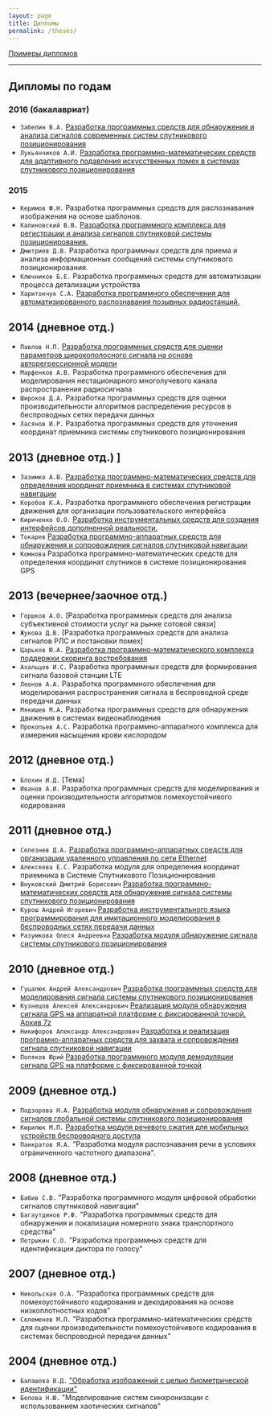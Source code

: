```yaml
---
layout: page
title: Дипломы
permalink: /theses/
---
```


[Примеры дипломов](https://drive.google.com/drive/folders/1gaJAisdQxnO5hqJ86EqBGC5I0Nu21kvL?usp=sharing)

---
## Дипломы по годам
### 2016 (бакалавриат)
 * `Забелин В.А.` [Разработка программных средств для обнаружения и анализа сигналов современных систем спутникового позиционирования](http://www.slideshare.net/rf-lab/ss-63658204)
 * `Лукьянчиков А.И.` [Разработка программно-математических средств для адаптивного подавления искусственных помех в системах спутникового позиционирования](http://www.slideshare.net/rf-lab/adaptive-suppression-of-artifical-noise-in-the-navigation-systems)

### 2015
 * `Керимов Ф.Н.` Разработка программных средств для распознавания изображения на основе шаблонов.
 * `Калиновский В.В.` [ Разработка программного комплекса для регистрации и анализа сигналов спутниковой системы позиционирования.](http://www.slideshare.net/rf-lab/2015-64055888)
 * `Дмитриев Д.В.` Разработка программных средств для приема и анализа информационных сообщений системы спутникового позиционирования.
 * `Ключников Б.Е.` Разработка программных средств для автоматизации процесса детализации устройства
 * `Харитончук С.А.` [Разработка программного обеспечения для автоматизированного распознавания позывных радиостанций.](http://www.slideshare.net/rf-lab/2016-64055817)

## 2014 (дневное отд.)
 * `Павлов Н.П.` [Разработка программных средств для оценки параметров широкополосного сигнала на основе авторегрессионной модели](http://www.slideshare.net/rf-lab/2014-36781163)
 * `Марфенков А.В.` Разработка программного обеспечения для моделирования нестационарного многолучевого канала распространения радиосигнала
 * `Широков Д.А.` Разработка программных средств для оценки производительности алгоритмов распределения ресурсов в беспроводных сетях передачи данных
 * `Хасянов И.Р.` Разработка программных средств для уточнения координат приемника системы спутникового позиционирования

## 2013 (дневное отд.) ]
 * `Зазимко А.В.` [Разработка программно-математических средств для определения координат приемника в системах спутниковой навигации](http://www.slideshare.net/rf-lab/ss-23243584)
 * `Коробов К.А.` Разработка программного обеспечения регистрации движения для организации пользовательского интерфейса
 * `Кириченко О.О.` [Разработка инструментальных средств для создания интерфейсов дополненной реальности.](http://www.slideshare.net/rf-lab/2013-23255620)
 * `Токарев` [ Разработка программно-аппаратных средств для обнаружения и сопровождения сигналов спутниковой навигации](http://www.slideshare.net/rf-lab/ss-23243725)
 * `Комнова` Разработка программно-математических средств для определения координат спутников в системе позиционирования GPS

## 2013 (вечернее/заочное отд.)
 * `Горшков А.О.` [Разработка программных средств для анализа субъективной стоимости услуг на рынке сотовой связи]
 * `Жукова Д.В.` [Разработка программных средств для анализа сигналов РЛС и постановки помех]
 * `Царьков Ю.А.` [Разработка программно-математического комплекса поддержки скоринга востребования](http://www.slideshare.net/rf-lab/ss-31283476 )
 * `Ахальцев И.С.` Разработка программных средств для формирования сигнала базовой станции LTE
 * `Леонов А.А.` Разработка программного обеспечения для моделирования распространения сигнала в беспроводной среде передачи данных
 * `Мякишев М.А.` Разработка программных средств для обнаружения движения в системах видеонаблюдения
 * `Прокопьев А.С.` Разработка программно-аппаратного комплекса для измерения насыщения крови кислородом

## 2012 (дневное отд.)
 * `Блохин И.Д.` [Тема]
 * `Иванов А.И.` Разработка программных средств для моделирования и оценки производительности алгоритмов помехоустойчивого кодирования

## 2011 (дневное отд.)
 * `Селезнев Д.А.` [Разработка программно-аппаратных средств для организации удаленного управления по сети Ethernet](http://www.slideshare.net/rf-lab/prezentaciya-30183592)
 * `Алексеева Е.С.` Разработка модуля для определения координат приемника в Системе Спутникового Позиционирования
 * `Внуковский Дмитрий Борисович` [Разработка программно-математических средств для обнаружения сигнала системы спутникового позиционирования](http://www.slideshare.net/rf-lab/2011-vnukovskiy-msc-presentation)
 * `Курош Андрей Игоревич` [Разработка инструментального языка программирования для имитационного моделирования в беспроводных сетях передачи данных](http://www.slideshare.net/rf-lab/2011-msc-presentation)
 * `Разумкова Олеся Андреевна` [Разработка модуля обнаружение сигнала системы спутникового позиционирования](http://www.slideshare.net/rf-lab/2011-razumkova-msc-presentation)

## 2010 (дневное отд.)
 * `Гуцалюк Андрей Александрович` [Разработка программных средств для моделирования сигнала системы спутникового позиционирования](http://www.slideshare.net/rf-lab/gucaluk-diplom-presentation-2010)
 * `Кузнецов Алексей Александрович` [Реализация модуля обнаружения сигнала GPS на аппаратной платформе с фиксированной точкой.](http://www.slideshare.net/rf-lab/kuznecov-diplom-presentation-2010) [Архив 7z](https://drive.google.com/open?id=15L3TsTjDJjwTzQRuN6-XvYQvTYyeNRzr)
 * `Никифоров Александр Александрович` [Разработка и реализация програмно-аппаратных средств для захвата и сопровождения сигнала спутниковой навигации](http://www.slideshare.net/rf-lab/2010-nikiforov)
 * `Поляков Юрий` [Разработка программного модуля демодуляции сигнала GPS на платформе с фиксированной точкой](http://www.slideshare.net/rf-lab/2010-polyakov-diplom-presentation)

## 2009 (дневное отд.)
 * `Подзорова Н.А.` [Разработка модуля обнаружения и сопровождения сигналов глобальной системы спутникового позиционирования](http://www.slideshare.net/rf-lab/2009-podzorova)
 * `Кирилюк М.П.` [Разработка модуля речевого сжатия для мобильных устройств беспроводного доступа](http://www.slideshare.net/rf-lab/kirilyuk)
 * `Панкратов Я.А.` "Разработка модуля распознавания речи в условиях ограниченного частотного диапазона".

## 2008 (дневное отд.)
 * `Бабив С.В.` "Разработка программного модуля цифровой обработки сигналов спутниковой навигации"
 * `Багаутдинов Р.Ф.` "Разработка программных средств для обнаружения и локализации номерного знака транспортного средства"
 * `Петрыкин С.О.` "Разработка программных средств для идентификации диктора по голосу"

## 2007 (дневное отд.)
 * `Никольская О.А.` "Разработка программных средств для помехоустойчивого кодирования и декодирования на основе низкоплотностных кодов"
 * `Селеменев М.П.` "Разработка программно-математических средств для оценки производительности помехоустойчивого кодирования в системах беспроводной передачи данных"

## 2004 (дневное отд.)
 * `Балашова В.Д.` ["Обработка изображений с целью биометрической идентификации"](http://www.slideshare.net/rf-lab/ss-30183512 )
 * `Белова Н.Ю.` "Моделирование систем синхронизации с использованием хаотических сигналов"